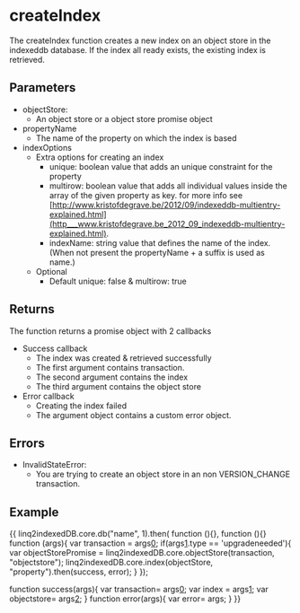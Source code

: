 # createIndex
The createIndex function creates a new index on an object store in the indexeddb database. If the index all ready exists, the existing index is retrieved.
## Parameters
* objectStore: 
	* An object store or a object store promise object
* propertyName
	* The name of the property on which the index is based
* indexOptions
	* Extra options for creating an index
		* unique: boolean value that adds an unique constraint for the property
		* multirow: boolean value that adds all individual values inside the array of the given property as key. for more info see [http://www.kristofdegrave.be/2012/09/indexeddb-multientry-explained.html](http___www.kristofdegrave.be_2012_09_indexeddb-multientry-explained.html).
		* indexName: string value that defines the name of the index. (When not present the propertyName + a suffix is used as name.)
	* Optional
		* Default unique: false & multirow: true
## Returns
The function returns a promise object with 2 callbacks
* Success callback
	* The index was created & retrieved successfully
	* The first argument contains transaction.
	* The second argument contains the index
	* The third argument contains the object store
* Error callback
	* Creating the index failed
	* The argument object contains a custom error object.
## Errors
* InvalidStateError:
	* You are trying to create an object store in an non VERSION_CHANGE transaction.
## Example
{{
linq2indexedDB.core.db("name", 1).then(
function (){},
function (){}
function (args){
    var transaction = args[0](0);
    if(args[1](1).type == 'upgradeneeded'){
         var objectStorePromise = linq2indexedDB.core.objectStore(transaction, "objectstore");
         linq2indexedDB.core.index(objectStore, "property").then(success, error);
    }
});

function success(args){
   var transaction= args[0](0);
   var index = args[1](1);
   var objectstore= args[2](2);
}
function error(args){
   var error= args;
}
}}